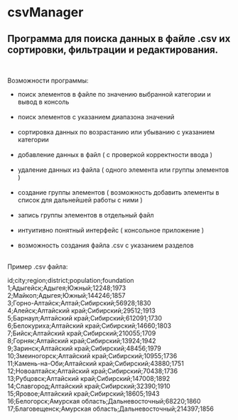 # <h1>csvManager</h1>
<h2>Программа для поиска данных в файле .csv их сортировки, фильтрации и редактирования.</h2><br>
 
Возможности программы:<br>
<ul>
<li>поиск элементов в файле по значению выбранной категории и вывод в консоль</li><br>
<li>поиск элементов с указанием диапазона значений</li><br>
<li>сортировка данных по возрастанию или убыванию с указанием категории</li><br>
<li>добавление данных в файл ( с проверкой корректности ввода )</li><br>
<li>удаление данных из файла ( одного элемента или группы элементов )</li><br>
<li>создание группы элементов ( возможность добавить элементы в список для дальнейшей работы с ними )</li><br>
<li>запись группы элементов в отдельный файл</li><br>
<li>интуитивно понятный интерфейс ( консольное приложение )</li><br>
<li>возможность создания файла .csv с указанием разделов</li><br>
</ul>
Пример .csv файла:<br>
 
id;city;region;district;population;foundation<br>
1;Адыгейск;Адыгея;Южный;12248;1973<br>
2;Майкоп;Адыгея;Южный;144246;1857<br>
3;Горно-Алтайск;Алтай;Сибирский;56928;1830<br>
4;Алейск;Алтайский край;Сибирский;29512;1913<br>
5;Барнаул;Алтайский край;Сибирский;612091;1730<br>
6;Белокуриха;Алтайский край;Сибирский;14660;1803<br>
7;Бийск;Алтайский край;Сибирский;210055;1709<br>
8;Горняк;Алтайский край;Сибирский;13924;1942<br>
9;Заринск;Алтайский край;Сибирский;48456;1979<br>
10;Змеиногорск;Алтайский край;Сибирский;10955;1736<br>
11;Камень-на-Оби;Алтайский край;Сибирский;43880;1751<br>
12;Новоалтайск;Алтайский край;Сибирский;70438;1736<br>
13;Рубцовск;Алтайский край;Сибирский;147008;1892<br>
14;Славгород;Алтайский край;Сибирский;32390;1910<br>
15;Яровое;Алтайский край;Сибирский;18605;1943<br>
16;Белогорск;Амурская область;Дальневосточный;68220;1860<br>
17;Благовещенск;Амурская область;Дальневосточный;214397;1856<br>

